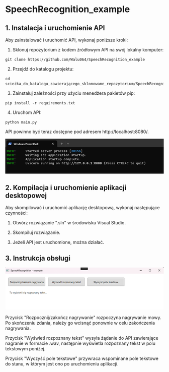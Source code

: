 # SpeechRecognition_example

## 1. Instalacja i uruchomienie API

Aby zainstalować i uruchomić API, wykonaj poniższe kroki:

1. Sklonuj repozytorium z kodem źródłowym API na swój lokalny komputer:
```shell
git clone https://github.com/Walu064/SpeechRecognition_example
```
2. Przejdź do katalogu projektu:
```shell
cd scieżka_do_katalogu_zawierającego_sklonowane_repozytorium/SpeechRecognition_example_backend
```

3. Zainstaluj zależności przy użyciu menedżera pakietów pip:
```shell
pip install -r requirements.txt
```

4. Uruchom API:
```shell
python main.py
```

API powinno być teraz dostępne pod adresem http://localhost:8080/.

![Tu powinien być obrazek, przepraszam za utrudnienia](/images/img1readme.png)

## 2. Kompilacja i uruchomienie aplikacji desktopowej
Aby skompilować i uruchomić aplikację desktopową, wykonaj następujące czynności:

1. Otwórz rozwiązanie ".sln" w środowisku Visual Studio.

2. Skompiluj rozwiązanie.
3. Jeżeli API jest uruchomione, można działać.

## 3. Instrukcja obsługi
![Tu powinien być obrazek, przepraszam za utrudnienia.](/images/img2readme.png)

Przycisk "Rozpocznij/zakończ nagrywanie" rozpoczyna nagrywanie mowy. Po skończeniu zdania, należy go wcisnąć ponownie w celu zakończenia nagrywania.

Przycisk "Wyświetl rozpoznany tekst" wysyła żądanie do API zawierające nagranie w formacie .wav, następnie wyświetla rozpoznany tekst w polu tekstowym poniżej.

Przycisk "Wyczyść pole tekstowe" przywraca wspominane pole tekstowe do stanu, w którym jest ono po uruchomieniu aplikacji.